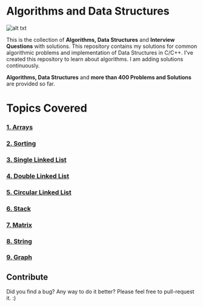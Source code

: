 # Algorithms and Data Structures

![alt txt](https://media.geeksforgeeks.org/wp-content/cdn-uploads/20190529171221/Learning-Data-Structures-and-Algorithms-is-Important1-1024x424.png)

This is the collection of **Algorithms, Data Structures** and **Interview Questions** with solutions.
This repository contains my solutions for common algorithmic problems and implementation of Data Structures in C/C++.
I've created this repository to learn about algorithms. I am adding solutions continuously. 


**Algorithms,  Data Structures** and **more than 400 Problems and Solutions** are provided so far.

# Topics Covered

### [1. Arrays](https://github.com/lakshaygoyal425/DS-Algorithmic-Questions/tree/main/Data%20Structure/Arrays)
### [2. Sorting](https://github.com/lakshaygoyal425/DS-Algorithmic-Questions/tree/main/Data%20Structure/Sorting)
### [3. Single Linked List](https://github.com/lakshaygoyal425/DS-Algorithmic-Questions/tree/main/Data%20Structure/Single%20Linked%20List)
### [4. Double Linked List](https://github.com/lakshaygoyal425/DS-Algorithmic-Questions/tree/main/Data%20Structure/Double%20Linked%20List)
### [5. Circular Linked List](https://github.com/lakshaygoyal425/DS-Algorithmic-Questions/tree/main/Data%20Structure/Circular%20Linked%20List)
### [6. Stack](https://github.com/lakshaygoyal425/DS-Algorithmic-Questions/tree/main/Data%20Structure/Stack)
### [7. Matrix](https://github.com/lakshaygoyal425/DS-Algorithmic-Questions/tree/main/Data%20Structure/Matrix)
### [8. String](https://github.com/lakshaygoyal425/DS-Algorithmic-Questions/tree/main/Data%20Structure/String)
### [9. Graph](https://github.com/lakshaygoyal425/DS-Algorithmic-Questions/tree/main/Data%20Structure/Graph)

## Contribute

Did you find a bug? Any way to do it better? Please feel free to pull-request it. :)
